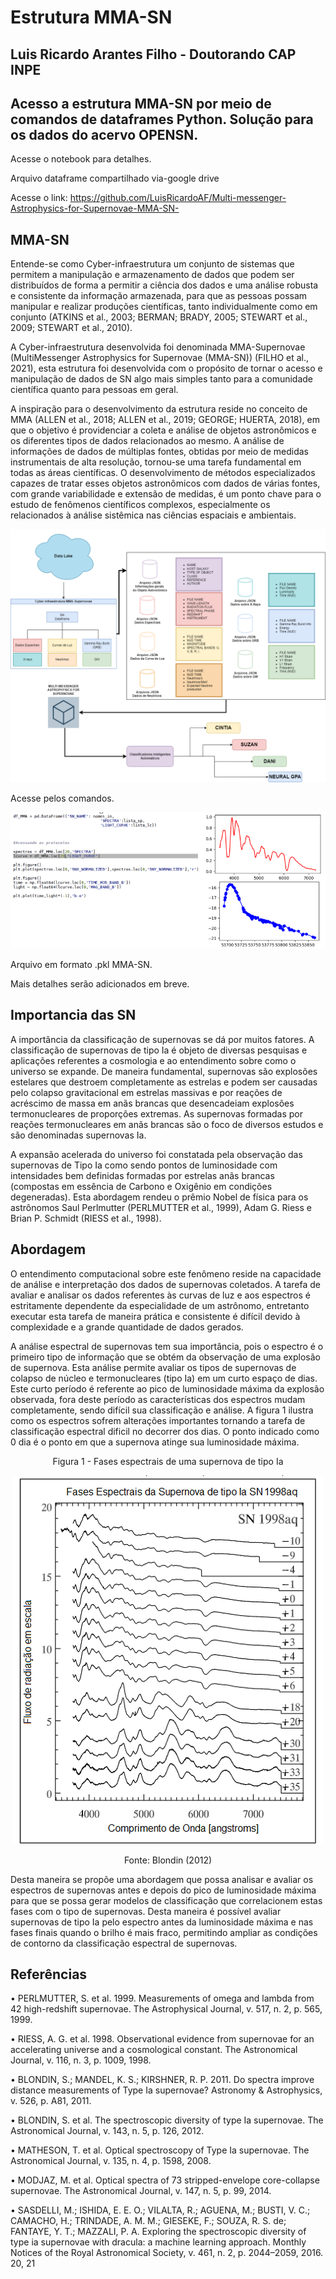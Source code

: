 # Estrutura MMA-SN
## Luis Ricardo Arantes Filho - Doutorando CAP INPE

## Acesso a estrutura MMA-SN por meio de comandos de dataframes Python. Solução para os dados do acervo OPENSN.

Acesse o notebook para detalhes.

Arquivo dataframe compartilhado via-google drive

Acesse o link: https://github.com/LuisRicardoAF/Multi-messenger-Astrophysics-for-Supernovae-MMA-SN-


## MMA-SN

Entende-se como Cyber-infraestrutura um conjunto de sistemas que permitem a manipulação e armazenamento de dados que podem ser distribuídos de
forma a permitir a ciência dos dados e uma análise robusta e consistente da informação armazenada, para que as pessoas possam manipular e realizar produções científicas, tanto individualmente como em conjunto (ATKINS et al., 2003; BERMAN;
BRADY, 2005; STEWART et al., 2009; STEWART et al., 2010).

A Cyber-infraestrutura desenvolvida foi denominada MMA-Supernovae (MultiMessenger Astrophysics for Supernovae (MMA-SN)) (FILHO et al., 2021), esta estrutura foi desenvolvida com o propósito de tornar o acesso e manipulação de dados de SN algo mais simples tanto para a comunidade científica quanto para pessoas em geral.

A inspiração para o desenvolvimento da estrutura reside no conceito de MMA (ALLEN et al., 2018; ALLEN et al., 2019; GEORGE; HUERTA, 2018), em que o objetivo é providenciar a coleta e análise de objetos astronômicos e os diferentes tipos de dados relacionados ao mesmo. A análise de informações de dados de múltiplas fontes, obtidas por meio de medidas instrumentais de alta resolução, tornou-se uma tarefa fundamental em todas as áreas científicas. O desenvolvimento de métodos especializados capazes de tratar esses objetos astronômicos com dados de várias fontes, com grande variabilidade e extensão de medidas, é um ponto chave para o estudo de fenômenos científicos complexos, especialmente os relacionados à análise sistêmica nas ciências espaciais e ambientais.

<p align="center">
<img src="https://github.com/LuisRicardoAF/Multi-messenger-Astrophysics-for-Supernovae-MMA-SN-/blob/main/Diagrama_MMA_completo.drawio.png">
</p>


Acesse pelos comandos.


<p align="center">
<img src="https://github.com/LuisRicardoAF/Multi-messenger-Astrophysics-for-Supernovae-MMA-SN-/blob/main/comandos.png">
</p>

Arquivo em formato .pkl MMA-SN.

Mais detalhes serão adicionados em breve.



## Importancia das SN
A importância da classificação de supernovas se dá por muitos fatores. A classificação de supernovas de tipo Ia é objeto de diversas pesquisas e aplicações referentes a cosmologia e ao entendimento sobre como o universo se expande.
De maneira fundamental, supernovas são explosões estelares que destroem completamente as estrelas e podem ser causadas pelo colapso gravitacional em estrelas massivas e por reações de acréscimo de massa em anãs brancas que desencadeiam explosões termonucleares de proporções extremas. As supernovas formadas por reações termonucleares em anãs brancas são o foco de diversos estudos e são denominadas supernovas Ia.

A expansão acelerada do universo foi constatada pela observação das supernovas de Tipo Ia como sendo pontos de luminosidade com intensidades bem definidas formadas por estrelas anãs brancas (compostas em essência de Carbono e Oxigênio em condições degeneradas). Esta abordagem rendeu o prêmio Nobel de física para os astrônomos Saul Perlmutter (PERLMUTTER et al., 1999), Adam G. Riess e Brian P. Schmidt (RIESS et al., 1998).

## Abordagem

O entendimento computacional sobre este fenômeno reside na capacidade de análise e interpretação dos dados de supernovas coletados. A tarefa de avaliar e analisar os dados referentes às curvas de luz e aos espectros é estritamente dependente da especialidade de um astrônomo, entretanto executar esta tarefa de maneira prática e consistente é difícil devido à complexidade e a grande quantidade de dados gerados.

A análise espectral de supernovas tem sua importância, pois o espectro é o primeiro tipo de informação que se obtém da observação de uma explosão de supernova. Esta análise permite avaliar os tipos de supernovas de colapso de núcleo e termonucleares (tipo Ia) em um curto espaço de dias. Este curto período é referente ao pico de luminosidade máxima da explosão observada, fora deste período as características dos espectros mudam completamente, sendo difícil sua classificação e análise. A figura 1 ilustra como os espectros sofrem alterações importantes tornando a tarefa de classificação espectral dificil no decorrer dos dias. O ponto indicado como 0 dia é o ponto em que a supernova atinge sua luminosidade máxima.

<p align="center"> Figura 1 - Fases espectrais de uma supernova de tipo Ia</p>

<p align="center">
<img src="https://github.com/LuisRicardoAF/Luis_Ricardo_DataScience_Files/blob/master/phases.png">
</p>

<p align="center"> Fonte: Blondin (2012)</p>

Desta maneira se propõe uma abordagem que possa analisar e avaliar os espectros de supernovas antes e depois do pico de luminosidade máxima para que se possa gerar modelos de classificação que correlacionem estas fases com o tipo de supernovas. Desta maneira é possível avaliar supernovas de tipo Ia pelo espectro antes da luminosidade máxima e nas fases finais quando o brilho é mais fraco, permitindo ampliar as condições de contorno da classificação espectral de supernovas.

## Referências

•	PERLMUTTER, S. et al. 1999. Measurements of omega and lambda from 42 high-redshift supernovae. The Astrophysical Journal, v. 517, n. 2, p. 565, 1999.

•	RIESS, A. G. et al. 1998. Observational evidence from supernovae for an accelerating universe and a cosmological constant. The Astronomical Journal, v. 116, n. 3, p. 1009, 1998.

•	BLONDIN, S.; MANDEL, K. S.; KIRSHNER, R. P. 2011. Do spectra improve distance measurements of Type Ia supernovae? Astronomy & Astrophysics, v. 526, p. A81, 2011.

•	BLONDIN, S. et al. The spectroscopic diversity of type Ia supernovae. The Astronomical Journal, v. 143, n. 5, p. 126, 2012.

•	MATHESON, T. et al. Optical spectroscopy of Type Ia supernovae. The Astronomical Journal, v. 135, n. 4, p. 1598, 2008.

•	MODJAZ, M. et al. Optical spectra of 73 stripped-envelope core-collapse supernovae. The Astronomical Journal, v. 147, n. 5, p. 99, 2014.

• SASDELLI, M.; ISHIDA, E. E. O.; VILALTA, R.; AGUENA, M.; BUSTI, V. C.; CAMACHO, H.; TRINDADE, A. M. M.; GIESEKE, F.; SOUZA, R. S. de;
FANTAYE, Y. T.; MAZZALI, P. A. Exploring the spectroscopic diversity of type ia supernovae with dracula: a machine learning approach. Monthly Notices of the Royal Astronomical Society, v. 461, n. 2, p. 2044–2059, 2016. 20, 21
